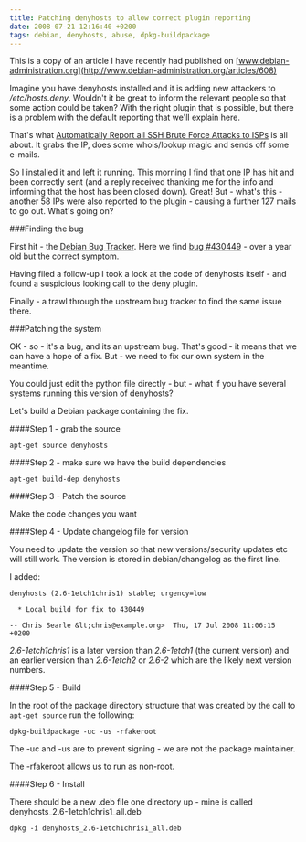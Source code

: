 ```yaml
---
title: Patching denyhosts to allow correct plugin reporting
date: 2008-07-21 12:16:40 +0200
tags: debian, denyhosts, abuse, dpkg-buildpackage
---
```


This is a copy of an article I have recently had published on [www.debian-administration.org](http://www.debian-administration.org/articles/608)

Imagine you have denyhosts installed and it is adding new attackers to */etc/hosts.deny*. Wouldn't it be great to inform the relevant people so that some action could be taken?  With the right plugin that is possible, but there is a problem with the default reporting that we'll explain here.

That's what [Automatically Report all SSH Brute Force Attacks to ISPs](http://panthersoftware.com/articles/view/5/automatically-report-all-ssh-brute-force-attacks-to-isps) is all about. It grabs the IP, does some whois/lookup magic and sends off some e-mails.

So I installed it and left it running. This morning I find that one IP has hit and been correctly sent (and a reply received thanking me for the info and informing that the host has been closed down). Great! But - what's this - another 58 IPs were also reported to the plugin - causing a further 127 mails to go out. What's going on?

###Finding the bug

First hit - the [Debian Bug Tracker](http://www.debian.org/Bugs/). Here we find [bug #430449](http://bugs.debian.org/cgi-bin/bugreport.cgi?bug=430449) - over a year old but the correct symptom.

Having filed a follow-up I took a look at the code of denyhosts itself - and found a suspicious looking call to the deny plugin.

Finally - a trawl through the upstream bug tracker to find the same issue there.

###Patching the system

OK - so - it's a bug, and its an upstream bug. That's good - it means that we can have a hope of a fix. But - we need to fix our own system in the meantime.

You could just edit the python file directly - but - what if you have several systems running this version of denyhosts?

Let's build a Debian package containing the fix.

####Step 1 - grab the source

    apt-get source denyhosts

####Step 2 - make sure we have the build dependencies

    apt-get build-dep denyhosts

####Step 3 - Patch the source

Make the code changes you want

####Step 4 - Update changelog file for version

You need to update the version so that new versions/security updates etc will still work. The version is stored in debian/changelog as the first line.

I added:

    denyhosts (2.6-1etch1chris1) stable; urgency=low

      * Local build for fix to 430449

    -- Chris Searle &lt;chris@example.org>  Thu, 17 Jul 2008 11:06:15 +0200

*2.6-1etch1chris1* is a later version than *2.6-1etch1* (the current version) and an earlier version than *2.6-1etch2* or *2.6-2* which are the likely next version numbers.

####Step 5 - Build

In the root of the package directory structure that was created by the call to <code>apt-get source</code> run the following:

    dpkg-buildpackage -uc -us -rfakeroot

The -uc and -us are to prevent signing - we are not the package maintainer.

The -rfakeroot allows us to run as non-root.

####Step 6 - Install

There should be a new .deb file one directory up - mine is called denyhosts_2.6-1etch1chris1_all.deb

    dpkg -i denyhosts_2.6-1etch1chris1_all.deb
